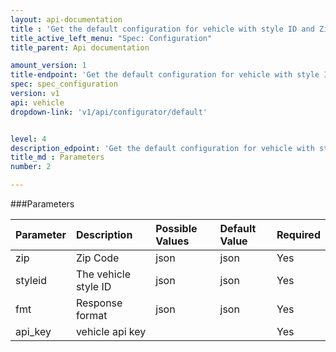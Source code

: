 ```yaml
---
layout: api-documentation
title : 'Get the default configuration for vehicle with style ID and Zip Code'
title_active_left_menu: "Spec: Configuration"
title_parent: Api documentation

amount_version: 1
title-endpoint: 'Get the default configuration for vehicle with style ID and Zip Code'
spec: spec_configuration
version: v1
api: vehicle
dropdown-link: 'v1/api/configurator/default'


level: 4
description_edpoint: 'Get the default configuration for vehicle with style ID and Zip Code'
title_md : Parameters
number: 2

---
```


###Parameters

| Parameter  | Description                           | Possible Values   | Default Value | Required |
|:-----------|:--------------------------------------|:----------------- |:------------- |:-------- |
| zip        | Zip Code			                     | json              | json          | Yes      |
| styleid    | The vehicle style ID                  | json              | json          | Yes      |
| fmt        | Response format                       | json              | json          | Yes      |
| api_key    | vehicle api key                       |                   |               | Yes      |